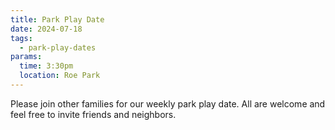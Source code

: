 ```yaml
---
title: Park Play Date
date: 2024-07-18
tags:
  - park-play-dates
params:
  time: 3:30pm
  location: Roe Park
---
```


Please join other families for our weekly park play date. All are welcome and feel free to invite friends and neighbors.
